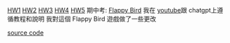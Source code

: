 [HW1](https://github.com/VinsOrl/_ws/tree/master/hw1)
[HW2](https://github.com/VinsOrl/_ws/tree/master/hw2)
[HW3](https://github.com/VinsOrl/_ws/tree/master/hw3)
[HW4](https://github.com/VinsOrl/_ws/tree/master/hw4)
[HW5](https://chatgpt.com/share/676fb384-8358-8006-8883-ad0bb2289a38)
期中考: 
[Flappy Bird](https://vinsorl.github.io/_ws/%E6%9C%9F%E4%B8%AD%E8%80%83)
我在 [youtube](https://youtu.be/Ltg1fl4Obgg?si=J-FYj8SboMp4nUhT)跟 chatgpt上遵循教程和說明
我對這個 Flappy Bird 遊戲做了一些更改

[source code](https://github.com/VinsOrl/_ws/tree/master/%E6%9C%9F%E4%B8%AD%E8%80%83)
